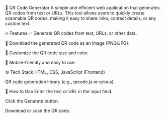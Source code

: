 🚀 QR Code Generator
A simple and efficient web application that generates QR codes from text or URLs. This tool allows users to quickly create scannable QR codes, making it easy to share links, contact details, or any custom text.


🔥 Features
✅ Generate QR codes from text, URLs, or other data.

🎯 Download the generated QR code as an image (PNG/JPG).

🎨 Customize the QR code size and color.

📱 Mobile-friendly and easy to use.


⚙️ Tech Stack
HTML, CSS, JavaScript (Frontend)

QR code generation library (e.g., qrcode.js or qrious)


🌟 How to Use
Enter the text or URL in the input field.

Click the Generate button.

Download or scan the QR code.
